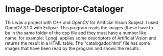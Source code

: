 # Image-Descriptor-Cataloger
This was a project with C++ and OpenCV for Artificial Vision Subject. I used OpenCV 3.1.0 with Eclipse. This program reads the images (these have to be in the same folder of the cpp file and they must have a number like name, for example: 1.png), applies some descriptors of Artificial Vision and returns the result in a HTML table. The "catalogador.html" file has some images that have been read by the program and shows the results.
